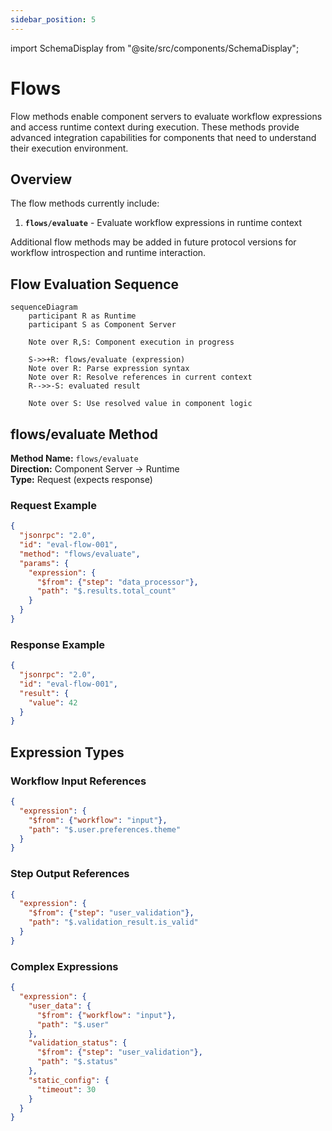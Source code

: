 ```yaml
---
sidebar_position: 5
---
```


import SchemaDisplay from "@site/src/components/SchemaDisplay";

# Flows

Flow methods enable component servers to evaluate workflow expressions and access runtime context during execution. These methods provide advanced integration capabilities for components that need to understand their execution environment.

## Overview

The flow methods currently include:

1. **`flows/evaluate`** - Evaluate workflow expressions in runtime context

Additional flow methods may be added in future protocol versions for workflow introspection and runtime interaction.

## Flow Evaluation Sequence

```mermaid
sequenceDiagram
    participant R as Runtime
    participant S as Component Server

    Note over R,S: Component execution in progress

    S->>+R: flows/evaluate (expression)
    Note over R: Parse expression syntax
    Note over R: Resolve references in current context
    R-->>-S: evaluated result

    Note over S: Use resolved value in component logic
```

## flows/evaluate Method

**Method Name:** `flows/evaluate`  
**Direction:** Component Server → Runtime  
**Type:** Request (expects response)

<SchemaDisplay schema="https://stepflow.org/schemas/v1/protocol.json" path="$defs/EvaluateFlowParams"/>

<SchemaDisplay schema="https://stepflow.org/schemas/v1/protocol.json" path="$defs/EvaluateFlowResult"/>

### Request Example

```json
{
  "jsonrpc": "2.0",
  "id": "eval-flow-001",
  "method": "flows/evaluate",
  "params": {
    "expression": {
      "$from": {"step": "data_processor"},
      "path": "$.results.total_count"
    }
  }
}
```

### Response Example

```json
{
  "jsonrpc": "2.0",
  "id": "eval-flow-001",
  "result": {
    "value": 42
  }
}
```

## Expression Types

### Workflow Input References

```json
{
  "expression": {
    "$from": {"workflow": "input"},
    "path": "$.user.preferences.theme"
  }
}
```

### Step Output References

```json
{
  "expression": {
    "$from": {"step": "user_validation"},
    "path": "$.validation_result.is_valid"
  }
}
```

### Complex Expressions

```json
{
  "expression": {
    "user_data": {
      "$from": {"workflow": "input"},
      "path": "$.user"
    },
    "validation_status": {
      "$from": {"step": "user_validation"},
      "path": "$.status"
    },
    "static_config": {
      "timeout": 30
    }
  }
}
```

